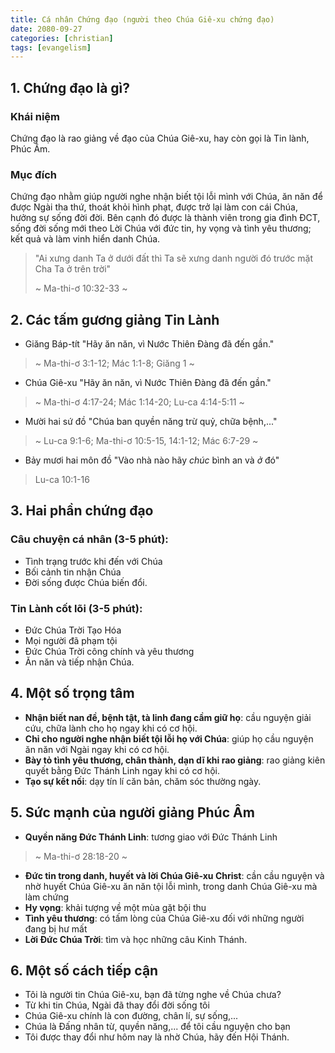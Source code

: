 ```yaml
---
title: Cá nhân Chứng đạo (người theo Chúa Giê-xu chứng đạo)
date: 2080-09-27
categories: [christian]
tags: [evangelism]
---
```


## 1. Chứng đạo là gì?
### Khái niệm
Chứng đạo là rao giảng về đạo của Chúa Giê-xu, hay còn gọi là Tin lành, Phúc Âm.

### Mục đích
Chứng đạo nhằm giúp người nghe nhận biết tội lỗi mình với Chúa, ăn năn để được Ngài tha thứ, thoát khỏi hình phạt, được trở lại làm con cái Chúa, hưởng sự sống đời đời. Bên cạnh đó được là thành viên trong gia đình ĐCT, sống đời sống mới theo Lời Chúa với đức tin, hy vọng và tình yêu thương; kết quả và làm vinh hiển danh Chúa.

> "Ai xưng danh Ta ở dưới đất thì Ta sẽ xưng danh người đó trước mặt Cha Ta ở trên trời"
>
> ~ Ma-thi-ơ 10:32-33 ~

## 2. Các tấm gương giảng Tin Lành
- Giăng Báp-tít "Hãy ăn năn, vì Nước Thiên Đàng đã đến gần."

> ~ Ma-thi-ơ 3:1-12; Mác 1:1-8; Giăng 1 ~

- Chúa Giê-xu "Hãy ăn năn, vì Nước Thiên Đàng đã đến gần."

> ~ Ma-thi-ơ 4:17-24; Mác 1:14-20; Lu-ca 4:14-5:11 ~

- Mười hai sứ đồ "Chúa ban quyền năng trừ quỷ, chữa bệnh,..."
> ~ Lu-ca 9:1-6; Ma-thi-ơ 10:5-15, 14:1-12; Mác 6:7-29 ~

- Bảy mươi hai môn đồ "Vào nhà nào hãy *chúc* bình an và *ở* đó"
> Lu-ca 10:1-16

## 3. Hai phần chứng đạo
### Câu chuyện cá nhân (3-5 phút):
- Tình trạng trước khi đến với Chúa
- Bối cảnh tin nhận Chúa
- Đời sống được Chúa biến đổi.

### Tin Lành cốt lõi (3-5 phút):
- Đức Chúa Trời Tạo Hóa
- Mọi người đã phạm tội
- Đức Chúa Trời công chính và yêu thương
- Ăn năn và tiếp nhận Chúa.

## 4. Một số trọng tâm
- **Nhận biết nan đề, bệnh tật, tà linh đang cầm giữ họ**: cầu nguyện giải cứu, chữa lành cho họ ngay khi có cơ hội.
- **Chỉ cho người nghe nhận biết tội lỗi họ với Chúa**: giúp họ cầu nguyện ăn năn với Ngài ngay khi có cơ hội.
- **Bày tỏ tình yêu thương, chân thành, dạn dĩ khi rao giảng**: rao giảng kiên quyết bằng Đức Thánh Linh ngay khi có cơ hội.
- **Tạo sự kết nối**: dạy tín lí căn bản, chăm sóc thường ngày.

## 5. Sức mạnh của người giảng Phúc Âm
- **Quyền năng Đức Thánh Linh**: tương giao với Đức Thánh Linh
> ~ Ma-thi-ơ 28:18-20 ~
- **Đức tin trong danh, huyết và lời Chúa Giê-xu Christ**: cần cầu nguyện và nhờ huyết Chúa Giê-xu ăn năn tội lỗi mình, trong danh Chúa Giê-xu mà làm chứng
- **Hy vọng**: khải tượng về một mùa gặt bội thu
- **Tình yêu thương**: có tấm lòng của Chúa Giê-xu đối với những người đang bị hư mất
- **Lời Đức Chúa Trời**: tìm và học những câu Kinh Thánh.

## 6. Một số cách tiếp cận
- Tôi là người tin Chúa Giê-xu, bạn đã từng nghe về Chúa chưa?
- Từ khi tin Chúa, Ngài đã thay đổi đời sống tôi
- Chúa Giê-xu chính là con đường, chân lí, sự sống,...
- Chúa là Đấng nhân từ, quyền năng,... để tôi cầu nguyện cho bạn
- Tôi được thay đổi như hôm nay là nhờ Chúa, hãy đến Hội Thánh.